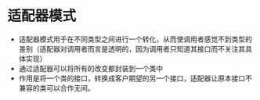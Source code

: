 # 适配器模式
* 适配器模式用于在不同类型之间进行一个转化，从而使调用者感觉不到类型的差别（适配器对调用者而言是透明的，因为调用者只知道其接口而不关注其具体实现）
* 通过适配器可以将所有的改变都封装到一个类中
* 作用是将一个类的接口，转换成客户期望的另一个接口，适配器让原本接口不兼容的类可以合作无间。